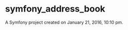 symfony_address_book
====================

A Symfony project created on January 21, 2016, 10:10 pm.
